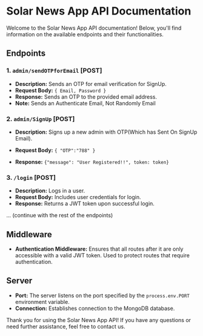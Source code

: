 # Solar News App API Documentation

Welcome to the Solar News App API documentation! Below, you'll find information on the available endpoints and their functionalities.

## Endpoints

### 1. `admin/sendOTPforEmail` [POST]

- **Description:** Sends an OTP for email verification for SignUp.
- **Request Body:**  `` { Email, Password } ``
- **Response:** Sends an OTP to the provided email address.
- **Note:**  Sends an Authenticate Email, Not Randomly Email
### 2. `admin/SignUp` [POST]

- **Description:** Signs up a new admin with OTP(Which has Sent On SignUp Email).
- **Request Body:** `` {
        "OTP":"788"
} ``


- **Response:** `` {"message": "User Registered!!", token: token} ``

### 3. `/login` [POST]

- **Description:** Logs in a user.
- **Request Body:** Includes user credentials for login.
- **Response:** Returns a JWT token upon successful login.

... (continue with the rest of the endpoints)

## Middleware

- **Authentication Middleware:** Ensures that all routes after it are only accessible with a valid JWT token. Used to protect routes that require authentication.

## Server

- **Port:** The server listens on the port specified by the `process.env.PORT` environment variable.
- **Connection:** Establishes connection to the MongoDB database.

Thank you for using the Solar News App API! If you have any questions or need further assistance, feel free to contact us.

